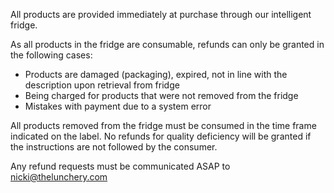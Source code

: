 All products are provided immediately at purchase through our intelligent fridge.

As all products in the fridge are consumable, refunds can only be granted in the following cases:

- Products are damaged (packaging), expired, not in line with the description upon retrieval from fridge
- Being charged for products that were not removed from the fridge
- Mistakes with payment due to a system error

All products removed from the fridge must be consumed in the time frame indicated on the label. No refunds for quality deficiency will be granted if the instructions are not followed by the consumer.

Any refund requests must be communicated ASAP to [nicki@thelunchery.com](mailto:nicki@thelunchery.com) 
